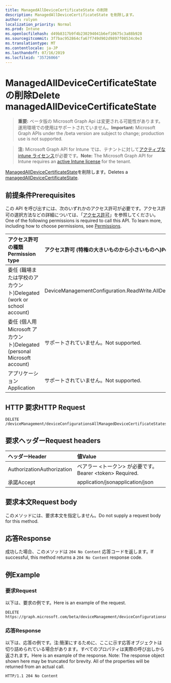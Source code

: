 ```yaml
---
title: ManagedAllDeviceCertificateState の削除
description: ManagedAllDeviceCertificateState を削除します。
author: rolyon
localization_priority: Normal
ms.prod: Intune
ms.openlocfilehash: d49b8317b9f4b230294041b6ef10675c3a88b928
ms.sourcegitcommit: 3f7bac952864cfa67f749d902d9897f08534c0e3
ms.translationtype: MT
ms.contentlocale: ja-JP
ms.lasthandoff: 07/16/2019
ms.locfileid: "35726066"
---
```

# <a name="delete-managedalldevicecertificatestate"></a><span data-ttu-id="80786-103">ManagedAllDeviceCertificateState の削除</span><span class="sxs-lookup"><span data-stu-id="80786-103">Delete managedAllDeviceCertificateState</span></span>

> <span data-ttu-id="80786-104">**重要:** ベータ版の Microsoft Graph Api は変更される可能性があります。運用環境での使用はサポートされていません。</span><span class="sxs-lookup"><span data-stu-id="80786-104">**Important:** Microsoft Graph APIs under the /beta version are subject to change; production use is not supported.</span></span>

> <span data-ttu-id="80786-105">**注:** Microsoft Graph API for Intune では、テナントに対して[アクティブな intune ライセンス](https://go.microsoft.com/fwlink/?linkid=839381)が必要です。</span><span class="sxs-lookup"><span data-stu-id="80786-105">**Note:** The Microsoft Graph API for Intune requires an [active Intune license](https://go.microsoft.com/fwlink/?linkid=839381) for the tenant.</span></span>

<span data-ttu-id="80786-106">[ManagedAllDeviceCertificateState](../resources/intune-deviceconfig-managedalldevicecertificatestate.md)を削除します。</span><span class="sxs-lookup"><span data-stu-id="80786-106">Deletes a [managedAllDeviceCertificateState](../resources/intune-deviceconfig-managedalldevicecertificatestate.md).</span></span>

## <a name="prerequisites"></a><span data-ttu-id="80786-107">前提条件</span><span class="sxs-lookup"><span data-stu-id="80786-107">Prerequisites</span></span>
<span data-ttu-id="80786-p101">この API を呼び出すには、次のいずれかのアクセス許可が必要です。アクセス許可の選択方法などの詳細については、「[アクセス許可](/graph/permissions-reference)」を参照してください。</span><span class="sxs-lookup"><span data-stu-id="80786-p101">One of the following permissions is required to call this API. To learn more, including how to choose permissions, see [Permissions](/graph/permissions-reference).</span></span>

|<span data-ttu-id="80786-110">アクセス許可の種類</span><span class="sxs-lookup"><span data-stu-id="80786-110">Permission type</span></span>|<span data-ttu-id="80786-111">アクセス許可 (特権の大きいものから小さいものへ)</span><span class="sxs-lookup"><span data-stu-id="80786-111">Permissions (from most to least privileged)</span></span>|
|:---|:---|
|<span data-ttu-id="80786-112">委任 (職場または学校のアカウント)</span><span class="sxs-lookup"><span data-stu-id="80786-112">Delegated (work or school account)</span></span>|<span data-ttu-id="80786-113">DeviceManagementConfiguration.ReadWrite.All</span><span class="sxs-lookup"><span data-stu-id="80786-113">DeviceManagementConfiguration.ReadWrite.All</span></span>|
|<span data-ttu-id="80786-114">委任 (個人用 Microsoft アカウント)</span><span class="sxs-lookup"><span data-stu-id="80786-114">Delegated (personal Microsoft account)</span></span>|<span data-ttu-id="80786-115">サポートされていません。</span><span class="sxs-lookup"><span data-stu-id="80786-115">Not supported.</span></span>|
|<span data-ttu-id="80786-116">アプリケーション</span><span class="sxs-lookup"><span data-stu-id="80786-116">Application</span></span>|<span data-ttu-id="80786-117">サポートされていません。</span><span class="sxs-lookup"><span data-stu-id="80786-117">Not supported.</span></span>|

## <a name="http-request"></a><span data-ttu-id="80786-118">HTTP 要求</span><span class="sxs-lookup"><span data-stu-id="80786-118">HTTP Request</span></span>
<!-- {
  "blockType": "ignored"
}
-->
``` http
DELETE /deviceManagement/deviceConfigurationsAllManagedDeviceCertificateStates/{managedAllDeviceCertificateStateId}
```

## <a name="request-headers"></a><span data-ttu-id="80786-119">要求ヘッダー</span><span class="sxs-lookup"><span data-stu-id="80786-119">Request headers</span></span>
|<span data-ttu-id="80786-120">ヘッダー</span><span class="sxs-lookup"><span data-stu-id="80786-120">Header</span></span>|<span data-ttu-id="80786-121">値</span><span class="sxs-lookup"><span data-stu-id="80786-121">Value</span></span>|
|:---|:---|
|<span data-ttu-id="80786-122">Authorization</span><span class="sxs-lookup"><span data-stu-id="80786-122">Authorization</span></span>|<span data-ttu-id="80786-123">ベアラー &lt;トークン&gt; が必要です。</span><span class="sxs-lookup"><span data-stu-id="80786-123">Bearer &lt;token&gt; Required.</span></span>|
|<span data-ttu-id="80786-124">承諾</span><span class="sxs-lookup"><span data-stu-id="80786-124">Accept</span></span>|<span data-ttu-id="80786-125">application/json</span><span class="sxs-lookup"><span data-stu-id="80786-125">application/json</span></span>|

## <a name="request-body"></a><span data-ttu-id="80786-126">要求本文</span><span class="sxs-lookup"><span data-stu-id="80786-126">Request body</span></span>
<span data-ttu-id="80786-127">このメソッドには、要求本文を指定しません。</span><span class="sxs-lookup"><span data-stu-id="80786-127">Do not supply a request body for this method.</span></span>

## <a name="response"></a><span data-ttu-id="80786-128">応答</span><span class="sxs-lookup"><span data-stu-id="80786-128">Response</span></span>
<span data-ttu-id="80786-129">成功した場合、このメソッドは `204 No Content` 応答コードを返します。</span><span class="sxs-lookup"><span data-stu-id="80786-129">If successful, this method returns a `204 No Content` response code.</span></span>

## <a name="example"></a><span data-ttu-id="80786-130">例</span><span class="sxs-lookup"><span data-stu-id="80786-130">Example</span></span>

### <a name="request"></a><span data-ttu-id="80786-131">要求</span><span class="sxs-lookup"><span data-stu-id="80786-131">Request</span></span>
<span data-ttu-id="80786-132">以下は、要求の例です。</span><span class="sxs-lookup"><span data-stu-id="80786-132">Here is an example of the request.</span></span>
``` http
DELETE https://graph.microsoft.com/beta/deviceManagement/deviceConfigurationsAllManagedDeviceCertificateStates/{managedAllDeviceCertificateStateId}
```

### <a name="response"></a><span data-ttu-id="80786-133">応答</span><span class="sxs-lookup"><span data-stu-id="80786-133">Response</span></span>
<span data-ttu-id="80786-p102">以下は、応答の例です。注:簡潔にするために、ここに示す応答オブジェクトは切り詰められている場合があります。すべてのプロパティは実際の呼び出しから返されます。</span><span class="sxs-lookup"><span data-stu-id="80786-p102">Here is an example of the response. Note: The response object shown here may be truncated for brevity. All of the properties will be returned from an actual call.</span></span>
``` http
HTTP/1.1 204 No Content
```






